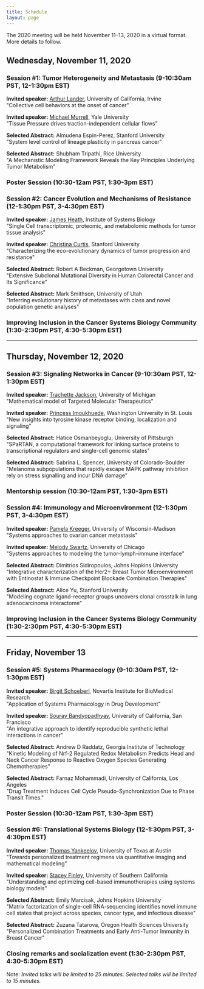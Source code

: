 ```yaml
---
title: Schedule
layout: page
---
```


The 2020 meeting will be held November 11–13, 2020 in a virtual format. More details to follow.

## Wednesday, November 11, 2020

### Session #1: Tumor Heterogeneity and Metastasis (9-10:30am PST, 12-1:30pm EST)  

**Invited speaker:** [Arthur Lander](https://lander-office.bio.uci.edu/), University of California, Irvine  
"Collective cell behaviors at the onset of cancer"

**Invited speaker:** [Michael Murrell](https://livingmatter.yale.edu/), Yale University  
"Tissue Pressure drives traction-independent cellular flows"

**Selected Abstract:** Almudena Espin-Perez, Stanford University  
"System level control of lineage plasticity in pancreas cancer"

**Selected Abstract:** Shubham Tripathi, Rice University  
"A Mechanistic Modeling Framework Reveals the Key Principles Underlying Tumor Metabolism"

### Poster Session (10:30-12am PST, 1:30-3pm EST)

### Session #2: Cancer Evolution and Mechanisms of Resistance (12-1:30pm PST, 3-4:30pm EST)

**Invited speaker:** [James Heath](https://heath.isbscience.org/), Institute of Systems Biology  
"Single Cell transcriptomic, proteomic, and metabolomic methods for tumor tissue analysis"

**Invited speaker:** [Christina Curtis](https://med.stanford.edu/curtislab.html), Stanford University  
"Characterizing the eco-evolutionary dynamics of tumor progression and resistance"

**Selected Abstract:** Robert A Beckman, Georgetown University  
"Extensive Subclonal Mutational Diversity in Human Colorectal Cancer and Its Significance"

**Selected Abstract:** Mark Smithson, University of Utah  
"Inferring evolutionary history of metastases with class and novel population genetic analyses"


### Improving Inclusion in the Cancer Systems Biology Community (1:30-2:30pm PST, 4:30-5:30pm EST)

---

## Thursday, November 12, 2020

### Session #3: Signaling Networks in Cancer (9-10:30am PST, 12-1:30pm EST)

**Invited speaker:** [Trachette Jackson](https://sites.lsa.umich.edu/tjacks/), University of Michigan  
"Mathematical model of Targeted Molecular Therapeutics"

**Invited speaker:** [Princess Imoukhuede](https://sites.wustl.edu/imoukhuedelab/), Washington University in St. Louis  
"New insights into tyrosine kinase receptor binding, localization and signaling"

**Selected Abstract:** Hatice Osmanbeyoglu, University of Pittsburgh  
"SPaRTAN, a computational framework for linking surface proteins to transcriptional regulators and single-cell genomic states"

**Selected Abstract:** Sabrina L. Spencer, University of Colorado-Boulder  
"Melanoma subpopulations that rapidly escape MAPK pathway inhibition rely on stress signalling and incur DNA damage"

### Mentorship session (10:30-12am PST, 1:30-3pm EST)

### Session #4: Immunology and Microenvironment (12-1:30pm PST, 3-4:30pm EST)

**Invited speaker:** [Pamela Kreeger](https://www.kreegerlab.org/), University of Wisconsin-Madison  
"Systems approaches to ovarian cancer metastasis"

**Invited speaker:** [Melody Swartz](https://pme.uchicago.edu/swartz_group/), University of Chicago  
"Systems approaches to modeling the tumor-lymph-immune interface"

**Selected Abstract:** Dimitrios Sidiropoulos, Johns Hopkins University  
"Integrative characterization of the Her2+ Breast Tumor Microenvironment with Entinostat & Immune Checkpoint Blockade Combination Therapies"

**Selected Abstract:** Alice Yu, Stanford University  
"Modeling cognate ligand-receptor groups uncovers clonal crosstalk in lung adenocarcinoma interactome"

### Improving Inclusion in the Cancer Systems Biology Community (1:30-2:30pm PST, 4:30-5:30pm EST)

---

## Friday, November 13

### Session #5: Systems Pharmacology (9-10:30am PST, 12-1:30pm EST)

**Invited speaker:** [Birgit Schoeberl](https://www.linkedin.com/in/bschoeberl), Novartis Institute for BioMedical Research  
"Application of Systems Pharmacology in Drug Development"

**Invited speaker:** [Sourav Bandyopadhyay](http://cancersignaling.net/), University of California, San Francisco  
"An integrative approach to identify reproducible synthetic lethal interactions in cancer"

**Selected Abstract:** Andrew D Raddatz, Georgia Institute of Technology  
"Kinetic Modeling of Nrf-2 Regulated Redox Metabolism Predicts Head and Neck Cancer Response to Reactive Oxygen Species Generating Chemotherapies"

**Selected Abstract:** Farnaz Mohammadi, University of California, Los Angeles  
"Drug Treatment Induces Cell Cycle Pseudo-Synchronization Due to Phase Transit Times."

### Poster Session (10:30-12am PST, 1:30-3pm EST)

### Session #6: Translational Systems Biology (12-1:30pm PST, 3-4:30pm EST)

**Invited speaker:** [Thomas Yankeelov](https://dellmed.utexas.edu/directory/thomas-yankeelov), University of Texas at Austin  
"Towards personalized treatment regimens via quantitative imaging and mathematical modeling"

**Invited speaker:** [Stacey Finley](http://csbl.usc.edu/), University of Southern California  
"Understanding and optimizing cell-based immunotherapies using systems biology models"

**Selected Abstract:** Emily Marcisak, Johns Hopkins University  
"Matrix factorization of single-cell RNA-sequencing identifies novel immune cell states that project across species, cancer type, and infectious disease"

**Selected Abstract:** Zuzana Tatarova, Oregon Health Sciences University  
"Personalized Combination Treatments and Early Anti-Tumor Immunity in Breast Cancer"

### Closing remarks and socialization event (1:30-2:30pm PST, 4:30-5:30pm EST)

Note: *Invited talks will be limited to 25 minutes. Selected talks will be limited to 15 minutes.*
